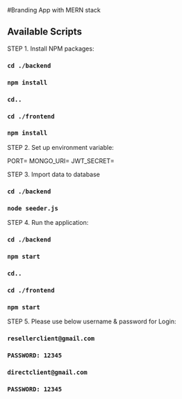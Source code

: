 #Branding App with MERN stack


## Available Scripts

STEP 1. Install NPM packages:

### `cd ./backend`
### `npm install`
### `cd..`
### `cd ./frontend`
### `npm install`

STEP 2. Set up environment variable:

PORT=
MONGO_URI=
JWT_SECRET=


STEP 3. Import data to database
### `cd ./backend`
### `node seeder.js`

STEP 4. Run the application:
### `cd ./backend`
### `npm start`
### `cd..`
### `cd ./frontend`
### `npm start`


STEP 5. Please use below username & password for Login:
### `resellerclient@gmail.com`
### `PASSWORD: 12345`

### `directclient@gmail.com`
### `PASSWORD: 12345`


